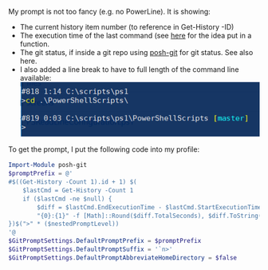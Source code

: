 My prompt is not too fancy (e.g. no PowerLine). It is showing:
- The current history item number (to reference in Get-History -ID)
- The execution time of the last command (see [here](https://gist.github.com/kelleyma49/bd03dfa82c37438a01b1) for the idea put in a function.
- The git status, if inside a git repo using [posh-git](https://github.com/dahlbyk/posh-git) for git status. See also here. 
- I also added a line break to have to full length of the command line available:
![image](https://github.com/DBremen/MyPowerShellSetup/blob/master/screens/prompt.PNG)

To get the prompt, I put the following code into my profile:
```powershell
Import-Module posh-git
$promptPrefix = @'
#$((Get-History -Count 1).id + 1) $( 
    $lastCmd = Get-History -Count 1
    if ($lastCmd -ne $null) {
        $diff = $lastCmd.EndExecutionTime - $lastCmd.StartExecutionTime
        "{0}:{1}" -f [Math]::Round($diff.TotalSeconds), $diff.ToString('ff')
})$(">" * ($nestedPromptLevel)) 
'@
$GitPromptSettings.DefaultPromptPrefix = $promptPrefix
$GitPromptSettings.DefaultPromptSuffix = '`n>'
$GitPromptSettings.DefaultPromptAbbreviateHomeDirectory = $false
```

